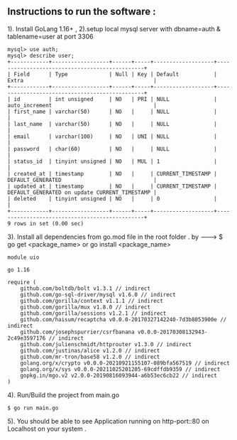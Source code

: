 ## Instructions to run the software :


1). Install GoLang 1.16+ , 
2).setup local mysql server with dbname=auth & tablename=user at port 3306

```console
mysql> use auth;
mysql> describe user;
+------------+------------------+------+-----+-------------------+-----------------------------------------------+
| Field      | Type             | Null | Key | Default           | Extra                                         |
+------------+------------------+------+-----+-------------------+-----------------------------------------------+
| id         | int unsigned     | NO   | PRI | NULL              | auto_increment                                |
| first_name | varchar(50)      | NO   |     | NULL              |                                               |
| last_name  | varchar(50)      | NO   |     | NULL              |                                               |
| email      | varchar(100)     | NO   | UNI | NULL              |                                               |
| password   | char(60)         | NO   |     | NULL              |                                               |
| status_id  | tinyint unsigned | NO   | MUL | 1                 |                                               |
| created_at | timestamp        | NO   |     | CURRENT_TIMESTAMP | DEFAULT_GENERATED                             |
| updated_at | timestamp        | NO   |     | CURRENT_TIMESTAMP | DEFAULT_GENERATED on update CURRENT_TIMESTAMP |
| deleted    | tinyint unsigned | NO   |     | 0                 |                                               |
+------------+------------------+------+-----+-------------------+-----------------------------------------------+
9 rows in set (0.00 sec)
```

3). Install all dependencies from go.mod file in the root folder .
by --->  $ go get <package_name> or go install <package_name> 

```golang
module uio

go 1.16

require (
	github.com/boltdb/bolt v1.3.1 // indirect
	github.com/go-sql-driver/mysql v1.6.0 // indirect
	github.com/gorilla/context v1.1.1 // indirect
	github.com/gorilla/mux v1.8.0 // indirect
	github.com/gorilla/sessions v1.2.1 // indirect
	github.com/haisum/recaptcha v0.0.0-20170327142240-7d3b8053900e // indirect
	github.com/josephspurrier/csrfbanana v0.0.0-20170308132943-2c49e3597176 // indirect
	github.com/julienschmidt/httprouter v1.3.0 // indirect
	github.com/justinas/alice v1.2.0 // indirect
	github.com/mr-tron/base58 v1.2.0 // indirect
	golang.org/x/crypto v0.0.0-20210921155107-089bfa567519 // indirect
	golang.org/x/sys v0.0.0-20211025201205-69cdffdb9359 // indirect
	gopkg.in/mgo.v2 v2.0.0-20190816093944-a6b53ec6cb22 // indirect
)
```
4). Run/Build the project from main.go

```console
$ go run main.go
```

5). You should be able to see Application running on http-port::80 on Localhost on your system .
